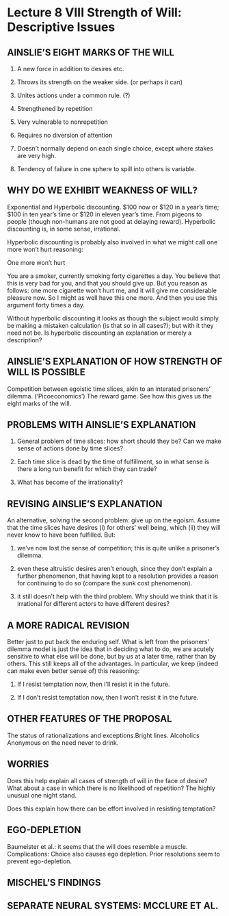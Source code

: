 # Lecture 8 VIII Strength of Will: Descriptive Issues 

## AINSLIE’S EIGHT MARKS OF THE WILL 

1. A new force in addition to desires etc. 

1. Throws its strength on the weaker side. (or perhaps it can) 

1. Unites actions under a common rule. (?) 

1. Strengthened by repetition 

1. Very vulnerable to nonrepetition 

1. Requires no diversion of attention

1. Doesn’t normally depend on each single choice, except where stakes are very high.

1. Tendency of failure in one sphere to spill into others is variable. 

## WHY DO WE EXHIBIT WEAKNESS OF WILL? 

Exponential and Hyperbolic discounting. $100 now or $120 in a year’s time; $100 in ten year’s time or $120 in eleven year’s time. From pigeons to people (though non-humans are not good at delaying reward). Hyperbolic discounting is, in some sense, irrational. 

Hyperbolic discounting is probably also involved in what we might call one more won’t hurt reasoning: 

One more won’t hurt 

You are a smoker, currently smoking forty cigarettes a day. You believe that this is very bad for you, and that you should give up. But you reason as follows: one more cigarette won’t hurt me, and it will give me considerable pleasure now. So I might as well have this one more. And then you use this argument forty times a day. 

Without hyperbolic discounting it looks as though the subject would simply be making a mistaken calculation (is that so in all cases?); but with it they need not be. Is hyperbolic discounting an explanation or merely a description? 

## AINSLIE’S EXPLANATION OF HOW STRENGTH OF WILL IS POSSIBLE 

Competition between egoistic time slices, akin to an interated prisoners’ dilemma. (‘Picoeconomics’) The reward game. See how this gives us the eight marks of the will. 

## PROBLEMS WITH AINSLIE’S EXPLANATION 

1. General problem of time slices: how short should they be? Can we make sense of actions done by time slices? 

1. Each time slice is dead by the time of fulfillment, so in what sense is there a long run benefit for which they can trade? 

1. What has become of the irrationality? 

## REVISING AINSLIE’S EXPLANATION 

An alternative, solving the second problem: give up on the egoism. Assume that the time slices have desires (i) for others’ well being, which (ii) they will never know to have been fulfilled. But: 

1. we’ve now lost the sense of competition; this is quite unlike a prisoner’s dilemma. 

1. even these altruistic desires aren’t enough, since they don’t explain a further phenomenon, that having kept to a resolution provides a reason for continuing to do so (compare the sunk cost phenomenon). 

1. it still doesn’t help with the third problem. Why should we think that it is irrational for different actors to have different desires? 

## A MORE RADICAL REVISION 

Better just to put back the enduring self. What is left from the prisoners’ dilemma model is just the idea that in deciding what to do, we are acutely sensitive to what else will be done, but by us at a later time, rather than by others. This still keeps all of the advantages. In particular, we keep (indeed can make even better sense of) this reasoning: 

1. If I resist temptation now, then I’ll resist it in the future. 

1. If I don’t resist temptation now, then I won’t resist it in the future. 

## OTHER FEATURES OF THE PROPOSAL 

The status of rationalizations and exceptions.Bright lines. Alcoholics Anonymous on the need never to drink.

## WORRIES 

Does this help explain all cases of strength of will in the face of desire? What about a case in which there is no likelihood of repetition? The highly unusual one night stand. 

Does this explain how there can be effort involved in resisting temptation? 

## EGO-DEPLETION 

Baumeister et al.: it seems that the will does resemble a muscle. Complications: Choice also causes ego depletion. Prior resolutions seem to prevent ego-depletion. 

## MISCHEL’S FINDINGS 

## SEPARATE NEURAL SYSTEMS: MCCLURE ET AL. 
